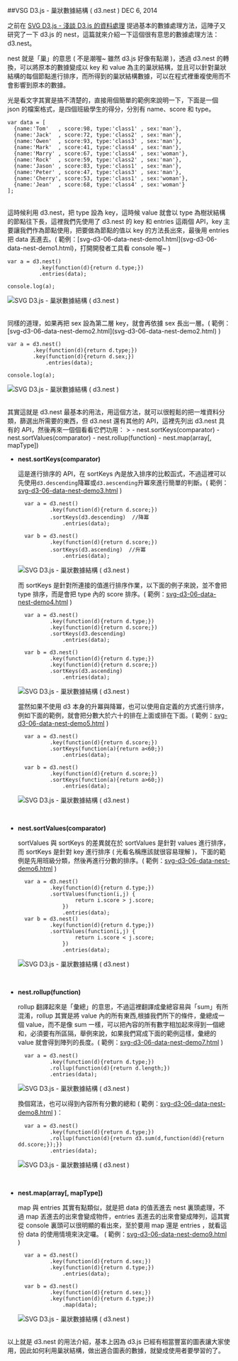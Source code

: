 <!-- @@master  = ../../_layout.html-->

<!-- @@block  =  jsBottom-->

<include src="../../_articles-js.html"></include>

<!-- @@close-->

<!-- @@block  =  css-->

<include src="../../_articles-css.html"></include>

<!-- @@close-->

<!-- @@block  =  articles-social-->

<include src="../../_articles-social.html"></include>

<!-- @@close-->

<!-- @@block  =  articles-footer-->

<include src="../../_articles.html"></include>

<!-- @@close-->

<!-- @@block  =  meta-->

<meta property="article:published_time" content="2014-12-06T21:55:00+01:00">

<meta name="keywords" content="d3,svg,nest,d3.nest,rollup,巢狀結構">

<meta name="description" content="這陣子研究了一下 d3.js 的 nest，nest 就是「巢」的意思，透過 d3.nest 的轉換，可以將原本的數據變成以 key 和 value 為主的巢狀結構，並且可以針對巢狀結構的每個節點進行排序，而所得到的巢狀結構數據，可以在程式裡重複使用而不會影響到原本的數據。">

<meta itemprop="name" content="SVG D3.js - 巢狀數據結構 ( d3.nest ) - OXXO.STUDIO">

<meta itemprop="image" content="http://www.oxxostudio.tw/img/articles/201412/20141206_1_01b.jpg">

<meta itemprop="description" content="這陣子研究了一下 d3.js 的 nest，nest 就是「巢」的意思，透過 d3.nest 的轉換，可以將原本的數據變成以 key 和 value 為主的巢狀結構，並且可以針對巢狀結構的每個節點進行排序，而所得到的巢狀結構數據，可以在程式裡重複使用而不會影響到原本的數據。">

<meta property="og:title" content="SVG D3.js - 巢狀數據結構 ( d3.nest ) - OXXO.STUDIO">

<meta property="og:url" content="http://www.oxxostudio.tw/articles/201412/svg-d3-06-data-nest.html">

<meta property="og:image" content="http://www.oxxostudio.tw/img/articles/201412/20141206_1_01b.jpg">

<meta property="og:description" content="這陣子研究了一下 d3.js 的 nest，nest 就是「巢」的意思，透過 d3.nest 的轉換，可以將原本的數據變成以 key 和 value 為主的巢狀結構，並且可以針對巢狀結構的每個節點進行排序，而所得到的巢狀結構數據，可以在程式裡重複使用而不會影響到原本的數據。">

<title>SVG D3.js - 巢狀數據結構 ( d3.nest )  - OXXO.STUDIO</title> 

<!-- @@close-->

<!-- @@block  =  articles-content--> 

##VSG D3.js - 巢狀數據結構 ( d3.nest )  <span class="article-date" tag="web"><i></i>DEC 6, 2014</span>

之前在 [SVG D3.js - 淺談 D3.js 的資料處理](http://www.oxxostudio.tw/articles/201411/svg-d3-01-data.html) 提過基本的數據處理方法，這陣子又研究了一下 d3.js 的 nest，這篇就來介紹一下這個很有意思的數據處理方法：d3.nest。

nest 就是「巢」的意思 ( 不是潮喔~ 雖然 d3.js 好像有點潮 )，透過 d3.nest 的轉換，可以將原本的數據變成以 key 和 value 為主的巢狀結構，並且可以針對巢狀結構的每個節點進行排序，而所得到的巢狀結構數據，可以在程式裡重複使用而不會影響到原本的數據。

光是看文字其實是搞不清楚的，直接用個簡單的範例來說明一下，下面是一個 json 的檔案格式，是四個班級學生的得分，分別有 name、score 和 type。

	var data = [
	  {name:'Tom'   , score:98, type:'class1' , sex:'man'},
	  {name:'Jack'  , score:72, type:'class2' , sex:'man'},
	  {name:'Owen'  , score:93, type:'class3' , sex:'man'},
	  {name:'Mark'  , score:41, type:'class4' , sex:'man'},
	  {name:'Marry' , score:67, type:'class4' , sex:'woman'},
	  {name:'Rock'  , score:59, type:'class2' , sex:'man'},
	  {name:'Jason' , score:83, type:'class1' , sex:'man'},
	  {name:'Peter' , score:47, type:'class3' , sex:'man'},
	  {name:'Cherry', score:53, type:'class1' , sex:'woman'},
	  {name:'Jean'  , score:68, type:'class4' , sex:'woman'}
	];

<br/>
這時候利用 d3.nest，把 type 設為 key，這時候 value 就會以 type 為樹狀結構的節點往下長，這裡我們先使用了 d3.nest 的 key 和 entries 這兩個 API，key 主要讓我們作為節點使用，把要做為節點的值以 key 的方法長出來，最後用 entries 把 data 丟進去。( 範例：[svg-d3-06-data-nest-demo1.html](svg-d3-06-data-nest-demo1.html)，打開開發者工具看 console 喔~ )

	var a = d3.nest()
	          .key(function(d){return d.type;})
			  .entries(data); 

    console.log(a);

![SVG D3.js - 巢狀數據結構 ( d3.nest )](/img/articles/201412/20141206_1_02.jpg)

<br/>
同樣的道理，如果再把 sex 設為第二層 key，就會再依據 sex 長出一層。( 範例：[svg-d3-06-data-nest-demo2.html](svg-d3-06-data-nest-demo2.html) )

	var a = d3.nest()
	        .key(function(d){return d.type;})
	        .key(function(d){return d.sex;})
			    .entries(data); 

    console.log(a);

![SVG D3.js - 巢狀數據結構 ( d3.nest )](/img/articles/201412/20141206_1_03.jpg)

<br/>
其實這就是 d3.nest 最基本的用法，用這個方法，就可以很輕鬆的把一堆資料分類，篩選出所需要的東西，但 d3.nest 還有其他的 API，這裡先列出 d3.nest 具有的 API，然後再來一個個看看它們功用：
>
- nest.sortKeys(comparator)
- nest.sortValues(comparator)
- nest.rollup(function)
- nest.map(array[, mapType])

<br/>

- **nest.sortKeys(comparator)**

	這是進行排序的 API，在 sortKeys 內是放入排序的比較函式，不過這裡可以先使用`d3.descending`降冪或`d3.aescending`升冪來進行簡單的判斷。( 範例：[svg-d3-06-data-nest-demo3.html](svg-d3-06-data-nest-demo3.html) )

		var a = d3.nest()
		        .key(function(d){return d.score;})
		        .sortKeys(d3.descending)  //降冪
				    .entries(data);
	
		var b = d3.nest()
		        .key(function(d){return d.score;})
		        .sortKeys(d3.ascending)  //升冪
				    .entries(data); 

	![SVG D3.js - 巢狀數據結構 ( d3.nest )](/img/articles/201412/20141206_1_04.jpg)

	而 sortKeys 是針對所連接的值進行排序作業，以下面的例子來說，並不會把 type 排序，而是會把 type 內的 score 排序。( 範例：[svg-d3-06-data-nest-demo4.html](svg-d3-06-data-nest-demo4.html) )


		var a = d3.nest()
		        .key(function(d){return d.type;})
		        .key(function(d){return d.score;})
		        .sortKeys(d3.descending)
				    .entries(data);
	
		var b = d3.nest()
		        .key(function(d){return d.type;})
		        .key(function(d){return d.score;})
		        .sortKeys(d3.ascending)
				    .entries(data); 

	![SVG D3.js - 巢狀數據結構 ( d3.nest )](/img/articles/201412/20141206_1_05.jpg)

	當然如果不使用 d3 本身的升冪與降冪，也可以使用自定義的方式進行排序，例如下面的範例，就會把分數大於六十的排在上面或排在下面。( 範例：[svg-d3-06-data-nest-demo5.html](svg-d3-06-data-nest-demo5.html) )


		var a = d3.nest()
		        .key(function(d){return d.score;})
		        .sortKeys(function(a){return a<60;})
				    .entries(data);
	
		var b = d3.nest()
		        .key(function(d){return d.score;})
		        .sortKeys(function(a){return a>60;})
				    .entries(data); 

	![SVG D3.js - 巢狀數據結構 ( d3.nest )](/img/articles/201412/20141206_1_06.jpg)

<br/>

- **nest.sortValues(comparator)**

	sortValues 與 sortKeys 的差異就在於 sortValues 是針對 values 進行排序，而 sortKeys 是針對 key 進行排序 ( 光看名稱應該就很容易理解 )，下面的範例是先用班級分類，然後再進行分數的排序。( 範例：[svg-d3-06-data-nest-demo6.html](svg-d3-06-data-nest-demo6.html) )

		var a = d3.nest()
		        .key(function(d){return d.type;})
		        .sortValues(function(i,j) { 
		        		return i.score > j.score;
		        	})
				    .entries(data);
		var b = d3.nest()
		        .key(function(d){return d.type;})
		        .sortValues(function(i,j) { 
		        		return i.score < j.score;
		        	})
				    .entries(data); 

	![SVG D3.js - 巢狀數據結構 ( d3.nest )](/img/articles/201412/20141206_1_07.jpg)

<br/>

- **nest.rollup(function)**

	rollup 翻譯起來是「彙總」的意思，不過這裡翻譯成彙總容易與「sum」有所混淆，rollup 其實是將 value 內的所有東西,根據我們所下的條件，彙總成一個 value，而不是像 sum 一樣，可以把內容的所有數字相加起來得到一個總和，必須要有所區隔，舉例來說，如果我們寫成下面的範例這樣，彙總的 value 就會得到陣列的長度。( 範例：[svg-d3-06-data-nest-demo7.html](svg-d3-06-data-nest-demo7.html) )

		var a = d3.nest()
		        .key(function(d){return d.type;})
		        .rollup(function(d){return d.length;})
				.entries(data);

	![SVG D3.js - 巢狀數據結構 ( d3.nest )](/img/articles/201412/20141206_1_08.jpg)

	換個寫法，也可以得到內容所有分數的總和 ( 範例：[svg-d3-06-data-nest-demo8.html](svg-d3-06-data-nest-demo8.html) )：

		var a = d3.nest()
		        .key(function(d){return d.type;})
		        .rollup(function(d){return d3.sum(d,function(dd){return dd.score;});})
				.entries(data);

	![SVG D3.js - 巢狀數據結構 ( d3.nest )](/img/articles/201412/20141206_1_09.jpg)


<br/>

- **nest.map(array[, mapType])**

	map 與 entries 其實有點類似，就是把 data 的值丟進去 nest 裏頭處理，不過 map 丟進去的出來會變成物件，entries 丟進去的出來會變成陣列，這其實從 console 裏頭可以很明顯的看出來，至於要用 map 還是 entries ，就看這份 data 的使用情境來決定囉。 ( 範例：[svg-d3-06-data-nest-demo9.html](svg-d3-06-data-nest-demo9.html) )

		var a = d3.nest()
		        .key(function(d){return d.sex;})
		        .key(function(d){return d.type;})
				    .entries(data);
	
		var b = d3.nest()
		        .key(function(d){return d.sex;})
		        .key(function(d){return d.type;})
				    .map(data);

	![SVG D3.js - 巢狀數據結構 ( d3.nest )](/img/articles/201412/20141206_1_10.jpg)

<br/>
以上就是 d3.nest 的用法介紹，基本上因為 d3.js 已經有相當豐富的圖表讓大家使用，因此如何利用巢狀結構，做出適合圖表的數據，就變成使用者要學習的了。

<!-- @@close-->